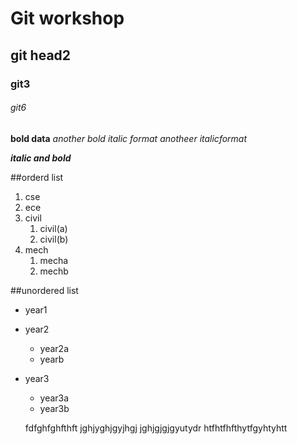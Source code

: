 # Git workshop
## git head2
### git3
###### git6
**bold  data**
_another bold_
*italic format*
_anotheer italicformat_

_**italic and bold**_

##orderd list
1. cse
2. ece
3. civil
   1. civil(a)
   2. civil(b)
4. mech   
   1. mecha
   2. mechb 
    
    
##unordered list
-  year1
-  year2
      *  year2a
      *  yearb
-  year3
      *  year3a
      *  year3b
      
      fdfghfghfthft
      jghjyghjgyjhgj
      jghjgjgjgyutydr
      htfhtfhfthytfgyhtyhtt
      

